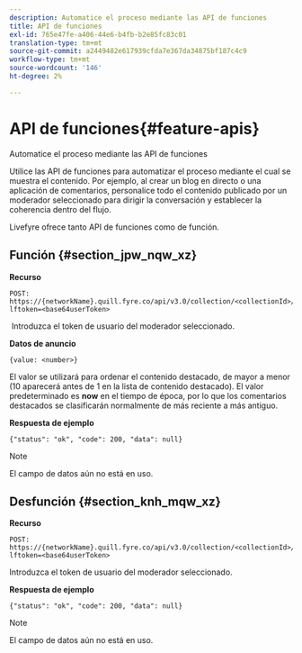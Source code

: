 ```yaml
---
description: Automatice el proceso mediante las API de funciones
title: API de funciones
exl-id: 765e47fe-a406-44e6-b4fb-b2e85fc83c01
translation-type: tm+mt
source-git-commit: a2449482e617939cfda7e367da34875bf187c4c9
workflow-type: tm+mt
source-wordcount: '146'
ht-degree: 2%

---
```


# API de funciones{#feature-apis}

Automatice el proceso mediante las API de funciones

Utilice las API de funciones para automatizar el proceso mediante el cual se muestra el contenido. Por ejemplo, al crear un blog en directo o una aplicación de comentarios, personalice todo el contenido publicado por un moderador seleccionado para dirigir la conversación y establecer la coherencia dentro del flujo.

Livefyre ofrece tanto API de funciones como de función.

## Función {#section_jpw_nqw_xz}

**Recurso**

```
POST: https://{networkName}.quill.fyre.co/api/v3.0/collection/<collectionId>/feature/<commentId>/?lftoken=<base64userToken>
```

&#x200B; Introduzca el token de usuario del moderador seleccionado.

**Datos de anuncio**

```
{value: <number>} 
```

El valor se utilizará para ordenar el contenido destacado, de mayor a menor (10 aparecerá antes de 1 en la lista de contenido destacado). El valor predeterminado es **now** en el tiempo de época, por lo que los comentarios destacados se clasificarán normalmente de más reciente a más antiguo.

**Respuesta de ejemplo**

```
{"status": "ok", "code": 200, "data": null} 
```

>[!NOTE]
>
>El campo de datos aún no está en uso.

## Desfunción {#section_knh_mqw_xz}

**Recurso**

```
POST: https://{networkName}.quill.fyre.co/api/v3.0/collection/<collectionId>/unfeature/<commentId>/?lftoken=<base64userToken>
```

Introduzca el token de usuario del moderador seleccionado.

**Respuesta de ejemplo**

```
{"status": "ok", "code": 200, "data": null} 
```

>[!NOTE]
>
>El campo de datos aún no está en uso.
